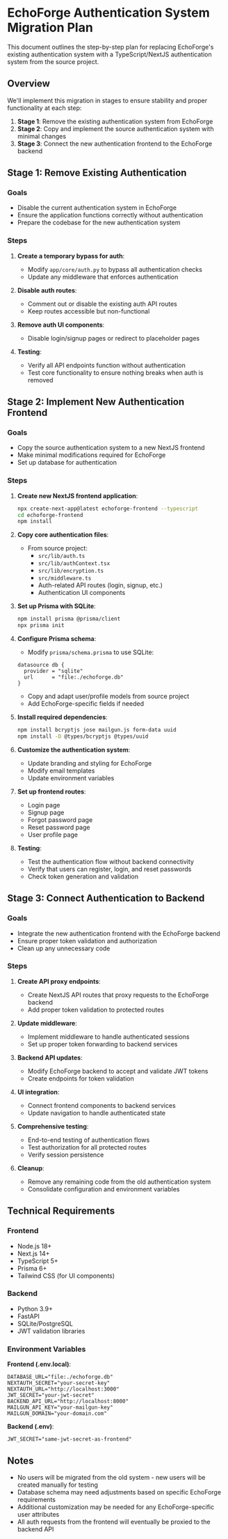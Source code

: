# EchoForge Authentication System Migration Plan

This document outlines the step-by-step plan for replacing EchoForge's existing authentication system with a TypeScript/NextJS authentication system from the source project.

## Overview

We'll implement this migration in stages to ensure stability and proper functionality at each step:

1. **Stage 1**: Remove the existing authentication system from EchoForge
2. **Stage 2**: Copy and implement the source authentication system with minimal changes
3. **Stage 3**: Connect the new authentication frontend to the EchoForge backend

## Stage 1: Remove Existing Authentication

### Goals
- Disable the current authentication system in EchoForge
- Ensure the application functions correctly without authentication
- Prepare the codebase for the new authentication system

### Steps

1. **Create a temporary bypass for auth**:
   - Modify `app/core/auth.py` to bypass all authentication checks
   - Update any middleware that enforces authentication

2. **Disable auth routes**:
   - Comment out or disable the existing auth API routes
   - Keep routes accessible but non-functional

3. **Remove auth UI components**:
   - Disable login/signup pages or redirect to placeholder pages

4. **Testing**:
   - Verify all API endpoints function without authentication
   - Test core functionality to ensure nothing breaks when auth is removed

## Stage 2: Implement New Authentication Frontend

### Goals
- Copy the source authentication system to a new NextJS frontend
- Make minimal modifications required for EchoForge
- Set up database for authentication

### Steps

1. **Create new NextJS frontend application**:
   ```bash
   npx create-next-app@latest echoforge-frontend --typescript
   cd echoforge-frontend
   npm install
   ```

2. **Copy core authentication files**:
   - From source project:
     - `src/lib/auth.ts`
     - `src/lib/authContext.tsx`
     - `src/lib/encryption.ts`
     - `src/middleware.ts`
     - Auth-related API routes (login, signup, etc.)
     - Authentication UI components

3. **Set up Prisma with SQLite**:
   ```bash
   npm install prisma @prisma/client
   npx prisma init
   ```

4. **Configure Prisma schema**:
   - Modify `prisma/schema.prisma` to use SQLite:
   ```
   datasource db {
     provider = "sqlite"
     url      = "file:./echoforge.db"
   }
   ```
   - Copy and adapt user/profile models from source project
   - Add EchoForge-specific fields if needed

5. **Install required dependencies**:
   ```bash
   npm install bcryptjs jose mailgun.js form-data uuid
   npm install -D @types/bcryptjs @types/uuid
   ```

6. **Customize the authentication system**:
   - Update branding and styling for EchoForge
   - Modify email templates
   - Update environment variables

7. **Set up frontend routes**:
   - Login page
   - Signup page
   - Forgot password page
   - Reset password page
   - User profile page

8. **Testing**:
   - Test the authentication flow without backend connectivity
   - Verify that users can register, login, and reset passwords
   - Check token generation and validation

## Stage 3: Connect Authentication to Backend

### Goals
- Integrate the new authentication frontend with the EchoForge backend
- Ensure proper token validation and authorization
- Clean up any unnecessary code

### Steps

1. **Create API proxy endpoints**:
   - Create NextJS API routes that proxy requests to the EchoForge backend
   - Add proper token validation to protected routes

2. **Update middleware**:
   - Implement middleware to handle authenticated sessions
   - Set up proper token forwarding to backend services

3. **Backend API updates**:
   - Modify EchoForge backend to accept and validate JWT tokens
   - Create endpoints for token validation

4. **UI integration**:
   - Connect frontend components to backend services
   - Update navigation to handle authenticated state

5. **Comprehensive testing**:
   - End-to-end testing of authentication flows
   - Test authorization for all protected routes
   - Verify session persistence

6. **Cleanup**:
   - Remove any remaining code from the old authentication system
   - Consolidate configuration and environment variables

## Technical Requirements

### Frontend
- Node.js 18+
- Next.js 14+
- TypeScript 5+
- Prisma 6+
- Tailwind CSS (for UI components)

### Backend
- Python 3.9+
- FastAPI
- SQLite/PostgreSQL
- JWT validation libraries

### Environment Variables

**Frontend (.env.local)**:
```
DATABASE_URL="file:./echoforge.db"
NEXTAUTH_SECRET="your-secret-key"
NEXTAUTH_URL="http://localhost:3000"
JWT_SECRET="your-jwt-secret"
BACKEND_API_URL="http://localhost:8000"
MAILGUN_API_KEY="your-mailgun-key"
MAILGUN_DOMAIN="your-domain.com"
```

**Backend (.env)**:
```
JWT_SECRET="same-jwt-secret-as-frontend"
```

## Notes

- No users will be migrated from the old system - new users will be created manually for testing
- Database schema may need adjustments based on specific EchoForge requirements
- Additional customization may be needed for any EchoForge-specific user attributes
- All auth requests from the frontend will eventually be proxied to the backend API 